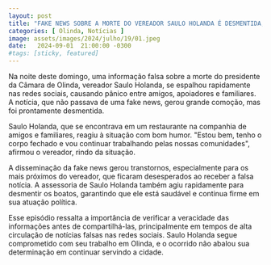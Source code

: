 ```yaml
---
layout: post
title: "FAKE NEWS SOBRE A MORTE DO VEREADOR SAULO HOLANDA É DESMENTIDA; VEREADOR ESTÁ BEM E SE DIVERTE COM AMIGOS"
categories: [ Olinda, Notícias ]
image: assets/images/2024/julho/19/01.jpeg
date:   2024-09-01  21:00:00 -0300
#tags: [sticky, featured]
---
```

Na noite deste domingo, uma informação falsa sobre a morte do presidente da Câmara de Olinda, vereador Saulo Holanda, se espalhou rapidamente nas redes sociais, causando pânico entre amigos, apoiadores e familiares. A notícia, que não passava de uma fake news, gerou grande comoção, mas foi prontamente desmentida.

Saulo Holanda, que se encontrava em um restaurante na companhia de amigos e familiares, reagiu à situação com bom humor. "Estou bem, tenho o corpo fechado e vou continuar trabalhando pelas nossas comunidades", afirmou o vereador, rindo da situação.

A disseminação da fake news gerou transtornos, especialmente para os mais próximos do vereador, que ficaram desesperados ao receber a falsa notícia. A assessoria de Saulo Holanda também agiu rapidamente para desmentir os boatos, garantindo que ele está saudável e continua firme em sua atuação política.

Esse episódio ressalta a importância de verificar a veracidade das informações antes de compartilhá-las, principalmente em tempos de alta circulação de notícias falsas nas redes sociais. Saulo Holanda segue comprometido com seu trabalho em Olinda, e o ocorrido não abalou sua determinação em continuar servindo a cidade.
